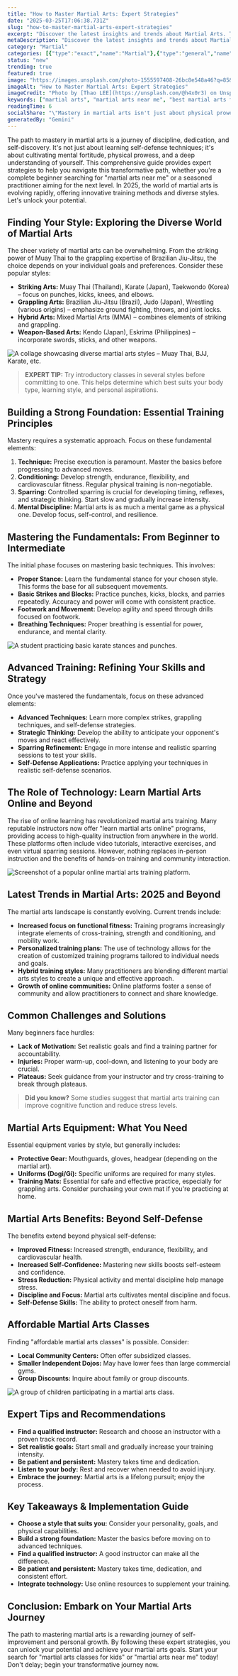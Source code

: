 ```yaml
---
title: "How to Master Martial Arts: Expert Strategies"
date: "2025-03-25T17:06:38.731Z"
slug: "how-to-master-martial-arts-expert-strategies"
excerpt: "Discover the latest insights and trends about Martial Arts. This comprehensive guide covers everything you need to know about Martial Arts in 2025."
metaDescription: "Discover the latest insights and trends about Martial Arts. This comprehensive guide covers everything you need to know about Martial Arts in 2025."
category: "Martial"
categories: [{"type":"exact","name":"Martial"},{"type":"general","name":"Physical Fitness"},{"type":"medium","name":"Self Defense"},{"type":"specific","name":"Combat Sports"},{"type":"niche","name":"Grappling Techniques"}]
status: "new"
trending: true
featured: true
image: "https://images.unsplash.com/photo-1555597408-26bc8e548a46?q=85&w=1200&fit=max&fm=webp&auto=compress"
imageAlt: "How to Master Martial Arts: Expert Strategies"
imageCredit: "Photo by [Thao LEE](https://unsplash.com/@h4x0r3) on Unsplash"
keywords: ["martial arts", "martial arts near me", "best martial arts for self defense", "learn martial arts online", "martial arts classes for kids", "martial arts equipment", "types of martial arts", "martial arts benefits", "martial arts training programs", "affordable martial arts classes"]
readingTime: 6
socialShare: "\"Mastery in martial arts isn't just about physical prowess; it's a journey of self-discovery, demanding mental fortitude and unwavering discipline.  Unlock your potential today!\""
generatedBy: "Gemini"
---
```




The path to mastery in martial arts is a journey of discipline, dedication, and self-discovery.  It's not just about learning self-defense techniques; it's about cultivating mental fortitude, physical prowess, and a deep understanding of yourself. This comprehensive guide provides expert strategies to help you navigate this transformative path, whether you're a complete beginner searching for "martial arts near me" or a seasoned practitioner aiming for the next level.  In 2025, the world of martial arts is evolving rapidly, offering innovative training methods and diverse styles. Let's unlock your potential.

## Finding Your Style: Exploring the Diverse World of Martial Arts

The sheer variety of martial arts can be overwhelming.  From the striking power of Muay Thai to the grappling expertise of Brazilian Jiu-Jitsu, the choice depends on your individual goals and preferences.  Consider these popular styles:

* **Striking Arts:**  Muay Thai (Thailand), Karate (Japan), Taekwondo (Korea) – focus on punches, kicks, knees, and elbows.
* **Grappling Arts:** Brazilian Jiu-Jitsu (Brazil), Judo (Japan), Wrestling (various origins) – emphasize ground fighting, throws, and joint locks.
* **Hybrid Arts:** Mixed Martial Arts (MMA) – combines elements of striking and grappling.
* **Weapon-Based Arts:**  Kendo (Japan), Eskrima (Philippines) – incorporate swords, sticks, and other weapons.

![A collage showcasing diverse martial arts styles – Muay Thai, BJJ, Karate, etc.](https://images.unsplash.com/photo-1555597673-b21d5c935865?q=85&w=1200&fit=max&fm=webp&auto=compress)

> **EXPERT TIP:**  Try introductory classes in several styles before committing to one.  This helps determine which best suits your body type, learning style, and personal aspirations.

## Building a Strong Foundation: Essential Training Principles

Mastery requires a systematic approach.  Focus on these fundamental elements:

1. **Technique:**  Precise execution is paramount.  Master the basics before progressing to advanced moves.
2. **Conditioning:**  Develop strength, endurance, flexibility, and cardiovascular fitness.  Regular physical training is non-negotiable.
3. **Sparring:**  Controlled sparring is crucial for developing timing, reflexes, and strategic thinking. Start slow and gradually increase intensity.
4. **Mental Discipline:**  Martial arts is as much a mental game as a physical one.  Develop focus, self-control, and resilience.

## Mastering the Fundamentals: From Beginner to Intermediate

The initial phase focuses on mastering basic techniques.  This involves:

* **Proper Stance:**  Learn the fundamental stance for your chosen style.  This forms the base for all subsequent movements.
* **Basic Strikes and Blocks:**  Practice punches, kicks, blocks, and parries repeatedly.  Accuracy and power will come with consistent practice.
* **Footwork and Movement:**  Develop agility and speed through drills focused on footwork.
* **Breathing Techniques:**  Proper breathing is essential for power, endurance, and mental clarity.

![A student practicing basic karate stances and punches.](https://images.unsplash.com/photo-1525198104776-f6e8a873f9b7?q=85&w=1200&fit=max&fm=webp&auto=compress)

##  Advanced Training: Refining Your Skills and Strategy

Once you've mastered the fundamentals, focus on these advanced elements:

* **Advanced Techniques:**  Learn more complex strikes, grappling techniques, and self-defense strategies.
* **Strategic Thinking:**  Develop the ability to anticipate your opponent's moves and react effectively.
* **Sparring Refinement:**  Engage in more intense and realistic sparring sessions to test your skills.
* **Self-Defense Applications:**  Practice applying your techniques in realistic self-defense scenarios.

##  The Role of Technology: Learn Martial Arts Online and Beyond

The rise of online learning has revolutionized martial arts training.  Many reputable instructors now offer "learn martial arts online" programs, providing access to high-quality instruction from anywhere in the world.  These platforms often include video tutorials, interactive exercises, and even virtual sparring sessions.  However, nothing replaces in-person instruction and the benefits of hands-on training and community interaction.

![Screenshot of a popular online martial arts training platform.](https://images.unsplash.com/photo-1476525223214-c31ff100e1ae?q=85&w=1200&fit=max&fm=webp&auto=compress)

##  Latest Trends in Martial Arts: 2025 and Beyond

The martial arts landscape is constantly evolving.  Current trends include:

* **Increased focus on functional fitness:**  Training programs increasingly integrate elements of cross-training, strength and conditioning, and mobility work.
* **Personalized training plans:**  The use of technology allows for the creation of customized training programs tailored to individual needs and goals.
* **Hybrid training styles:**  Many practitioners are blending different martial arts styles to create a unique and effective approach.
* **Growth of online communities:**  Online platforms foster a sense of community and allow practitioners to connect and share knowledge.

## Common Challenges and Solutions

Many beginners face hurdles:

* **Lack of Motivation:**  Set realistic goals and find a training partner for accountability.
* **Injuries:**  Proper warm-up, cool-down, and listening to your body are crucial.
* **Plateaus:**  Seek guidance from your instructor and try cross-training to break through plateaus.

> **Did you know?**  Some studies suggest that martial arts training can improve cognitive function and reduce stress levels.

##  Martial Arts Equipment: What You Need

Essential equipment varies by style, but generally includes:

* **Protective Gear:**  Mouthguards, gloves, headgear (depending on the martial art).
* **Uniforms (Dogi/Gi):**  Specific uniforms are required for many styles.
* **Training Mats:**  Essential for safe and effective practice, especially for grappling arts.  Consider purchasing your own mat if you're practicing at home.

##  Martial Arts Benefits: Beyond Self-Defense

The benefits extend beyond physical self-defense:

* **Improved Fitness:**  Increased strength, endurance, flexibility, and cardiovascular health.
* **Increased Self-Confidence:**  Mastering new skills boosts self-esteem and confidence.
* **Stress Reduction:**  Physical activity and mental discipline help manage stress.
* **Discipline and Focus:**  Martial arts cultivates mental discipline and focus.
* **Self-Defense Skills:**  The ability to protect oneself from harm.

## Affordable Martial Arts Classes

Finding "affordable martial arts classes" is possible.  Consider:

* **Local Community Centers:**  Often offer subsidized classes.
* **Smaller Independent Dojos:**  May have lower fees than large commercial gyms.
* **Group Discounts:**  Inquire about family or group discounts.

![A group of children participating in a martial arts class.](https://images.unsplash.com/photo-1555597408-26bc8e548a46?q=85&w=1200&fit=max&fm=webp&auto=compress)

##  Expert Tips and Recommendations

* **Find a qualified instructor:**  Research and choose an instructor with a proven track record.
* **Set realistic goals:**  Start small and gradually increase your training intensity.
* **Be patient and persistent:**  Mastery takes time and dedication.
* **Listen to your body:**  Rest and recover when needed to avoid injury.
* **Embrace the journey:**  Martial arts is a lifelong pursuit; enjoy the process.

## Key Takeaways & Implementation Guide

* **Choose a style that suits you:** Consider your personality, goals, and physical capabilities.
* **Build a strong foundation:**  Master the basics before moving on to advanced techniques.
* **Find a qualified instructor:**  A good instructor can make all the difference.
* **Be patient and persistent:**  Mastery takes time, dedication, and consistent effort.
* **Integrate technology:**  Use online resources to supplement your training.

## Conclusion: Embark on Your Martial Arts Journey

The path to mastering martial arts is a rewarding journey of self-improvement and personal growth.  By following these expert strategies, you can unlock your potential and achieve your martial arts goals.  Start your search for "martial arts classes for kids" or "martial arts near me" today!  Don't delay; begin your transformative journey now.

